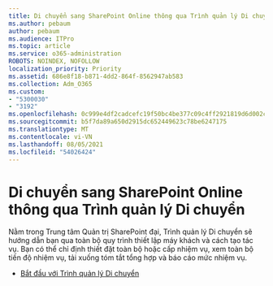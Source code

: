 ```yaml
---
title: Di chuyển sang SharePoint Online thông qua Trình quản lý Di chuyển
ms.author: pebaum
author: pebaum
ms.audience: ITPro
ms.topic: article
ms.service: o365-administration
ROBOTS: NOINDEX, NOFOLLOW
localization_priority: Priority
ms.assetid: 686e8f18-b871-4dd2-864f-8562947ab583
ms.collection: Adm_O365
ms.custom:
- "5300030"
- "3192"
ms.openlocfilehash: 0c999e4df2cadcefc19f50bc4be377c09c4ff2921819d6d002c5bd223b7719b7
ms.sourcegitcommit: b5f7da89a650d2915dc652449623c78be6247175
ms.translationtype: MT
ms.contentlocale: vi-VN
ms.lasthandoff: 08/05/2021
ms.locfileid: "54026424"
---
```

# <a name="migrating-to-sharepoint-online-via-migration-manager"></a>Di chuyển sang SharePoint Online thông qua Trình quản lý Di chuyển

Nằm trong Trung tâm Quản trị SharePoint đại, Trình quản lý Di chuyển sẽ hướng dẫn bạn qua toàn bộ quy trình thiết lập máy khách và cách tạo tác vụ. Bạn có thể chỉ định thiết đặt toàn bộ hoặc cấp nhiệm vụ, xem toàn bộ tiến độ nhiệm vụ, tải xuống tóm tắt tổng hợp và báo cáo mức nhiệm vụ.

- [Bắt đầu với Trình quản lý Di chuyển](https://docs.microsoft.com/sharepointmigration/mm-get-started)

